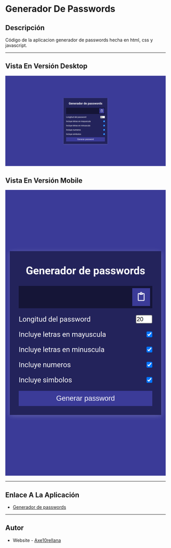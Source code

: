 # Generador De Passwords

## Descripción

Código de la aplicacion generador de passwords hecha en html, css y javascript.

---

## Vista En Versión Desktop

![Vista_En_Versión_Desktop](generadordepasswords/assets/desktop-preview.jpg)

## Vista En Versión Mobile

![Vista_En_Versión_Mobile](generadordepasswords/assets/mobile-design.jpg)

---

## Enlace A La Aplicación

- [Generador de passwords](https://axe10rellana.github.io/generadordepasswords/generadordepasswords/)

---

## Autor

- Website - [Axe10rellana](https://axe10rellana.github.io/portafolio/portafolio/)
